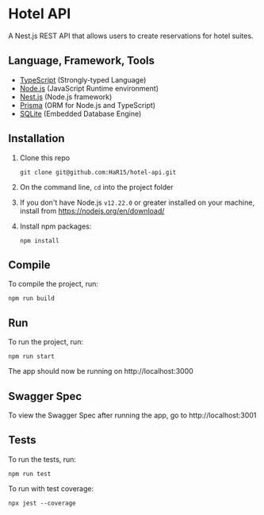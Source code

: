# Hotel API

A Nest.js REST API that allows users to create reservations for hotel suites.

## Language, Framework, Tools

- [TypeScript](https://www.typescriptlang.org/) (Strongly-typed Language)
- [Node.js](https://nodejs.org/) (JavaScript Runtime environment)
- [Nest.js](https://nestjs.com/) (Node.js framework)
- [Prisma](https://www.prisma.io/) (ORM for Node.js and TypeScript)
- [SQLite](https://www.sqlite.org/) (Embedded Database Engine)  

## Installation

1. Clone this repo
   
   ```
   git clone git@github.com:HaR15/hotel-api.git
   ```

2. On the command line, `cd` into the project folder
3. If you don't have Node.js `v12.22.0` or greater installed on your machine, install from https://nodejs.org/en/download/
3. Install npm packages: 

    ```
    npm install
    ```

## Compile

To compile the project, run:

```
npm run build
```

## Run

To run the project, run:

```
npm run start
```

The app should now be running on http://localhost:3000

## Swagger Spec

To view the Swagger Spec after running the app, go to http://localhost:3001

## Tests

To run the tests, run:

```
npm run test
```

To run with test coverage:

```
npx jest --coverage
```
